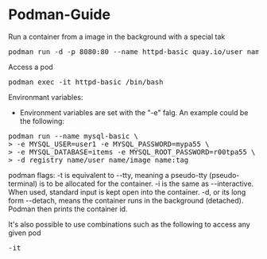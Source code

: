 # Podman-Guide

Run a container from a image in the background with a special tak 

<pre>
podman run -d -p 8080:80 --name httpd-basic quay.io/user_name/httpd-parent:2.4
</pre>

Access a pod
<pre>
podman exec -it httpd-basic /bin/bash
</pre>

Environmant variables:
- Environment variables are set with the "-e" falg. An example could be the following: 

<pre>
podman run --name mysql-basic \
> -e MYSQL_USER=user1 -e MYSQL_PASSWORD=mypa55 \
> -e MYSQL_DATABASE=items -e MYSQL_ROOT_PASSWORD=r00tpa55 \
> -d registry_name/user_name/image_name:tag
</pre>

podman flags: 
-t is equivalent to --tty, meaning a pseudo-tty (pseudo-terminal) is to be allocated for the container.
-i is the same as --interactive. When used, standard input is kept open into the container.
-d, or its long form --detach, means the container runs in the background (detached). Podman then prints the container id.

It's also possible to use combinations such as the following to access any given pod 
<pre>
-it
</pre>
